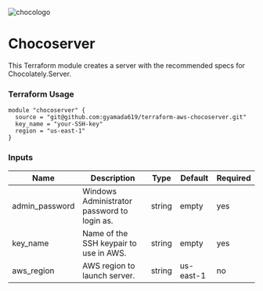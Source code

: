 ![chocologo](http://devopspecialist.co.uk/wp-content/uploads/2016/09/choco-logo.jpg)

# Chocoserver
This Terraform module creates a server with the recommended specs for Chocolately.Server.

### Terraform Usage

```
module "chocoserver" {
  source = "git@github.com:gyamada619/terraform-aws-chocoserver.git"
  key_name = "your-SSH-key"
  region = "us-east-1"
}
```

### Inputs

| Name | Description | Type | Default | Required |
| ------------- | ------------- | ------------- | ------------- | ------------- | 
| admin_password  | Windows Administrator password to login as.  | string | empty | yes | 
| key_name  | Name of the SSH keypair to use in AWS.  | string | empty | yes | 
| aws_region | AWS region to launch server. | string | us-east-1 | no | 
